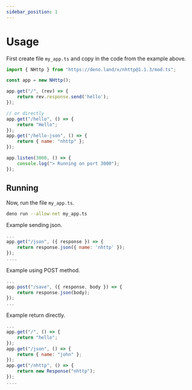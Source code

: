 ```yaml
---
sidebar_position: 1
---
```


# Usage
First create file `my_app.ts` and copy in the code from the example above.
```js
import { NHttp } from "https://deno.land/x/nhttp@1.1.3/mod.ts";

const app = new NHttp();

app.get("/", (rev) => {
    return rev.response.send('hello');
});

// or directly
app.get("/hello", () => {
    return "Hello";
});
app.get("/hello-json", () => {
    return { name: "nhttp" };
});

app.listen(3000, () => {
    console.log("> Running on port 3000");
});
```
## Running
Now, run the file `my_app.ts`.
```bash
deno run --allow-net my_app.ts
```

Example sending json.
```js
...
app.get("/json", ({ response }) => {
    return response.json({ name: 'nhttp' });
});
....
```
Example using POST method.
```js
...
app.post("/save", ({ response, body }) => {
    return response.json(body);
});
...
```
Example return directly.
```js
...
app.get("/", () => {
    return "hello";
});
app.get("/json", () => {
    return { name: "john" };
});
app.get("/nhttp", () => {
    return new Response("nhttp");
});
....
```